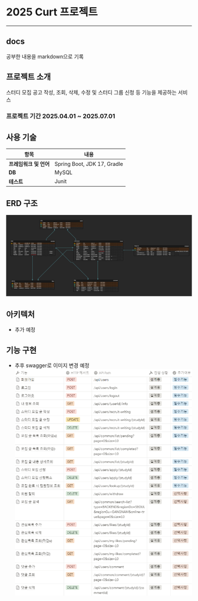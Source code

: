 # 2025 Curt 프로젝트

-----
## docs
공부한 내용을 markdown으로 기록

## 프로젝트 소개
스터디 모집 공고 작성, 조회, 삭제, 수정 및 스터디 그룹 신청 등 기능을 제공하는 서비스

### 프로젝트 기간 2025.04.01 ~ 2025.07.01

## 사용 기술
| **항목**               | **내용**                                                                 |
|---------------------|--------------------------------------------------------------------|
| **프레임워크 및 언어**    | Spring Boot, JDK 17, Gradle                                      |
| **DB**              | MySQL                               |
| **테스트** | Junit               |

## ERD 구조
![erdimg.png](png/erdimg.png)

## 아키텍처
* 추가 예정

## 기능 구현
* 추후 swagger로 이미지 변경 예정
![apiimg.png](png/apiimg.png)